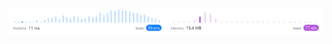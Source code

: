 ![Results of Reverse Linked List.](https://github.com/ccbrantley/LeetCode/blob/main/206-ReverseLinkedList/image.png)

